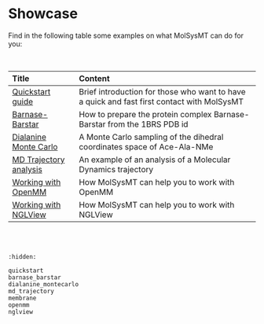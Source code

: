# Showcase

Find in the following table some examples on what MolSysMT can do for you:

<br/>

| Title | Content |
| :---- | :------ |
| [Quickstart guide](quickstart) | Brief introduction for those who want to have a quick and fast first contact with MolSysMT |
| [Barnase-Barstar](barnase_barstar) | How to prepare the protein complex Barnase-Barstar from the 1BRS PDB id |
| [Dialanine Monte Carlo](dialanine_montecarlo) | A Monte Carlo sampling of the dihedral coordinates space of Ace-Ala-NMe |
| [MD Trajectory analysis](md_trajectory) | An example of an analysis of a Molecular Dynamics trajectory |
| [Working with OpenMM](openmm) | How MolSysMT can help you to work with OpenMM |
| [Working with NGLView](nglview) | How MolSysMT can help you to work with NGLView |

<br/>

<br/>


```{toctree}
:hidden:

quickstart
barnase_barstar
dialanine_montecarlo
md_trajectory
membrane
openmm
nglview
```
